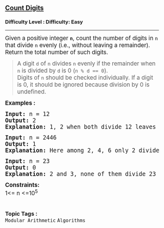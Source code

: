 <h2><a href="https://www.geeksforgeeks.org/problems/count-digits5716/1">Count Digits</a></h2><h3>Difficulty Level : Difficulty: Easy</h3><hr><div class="problems_problem_content__Xm_eO" style="user-select: auto;"><p style="user-select: auto;"><span style="font-size: 14pt; user-select: auto;">Given a positive integer <strong style="user-select: auto;"><code style="user-select: auto;">n</code></strong>, count the number of digits in <code style="user-select: auto;">n</code> that divide <code style="user-select: auto;">n</code> evenly (i.e., without leaving a remainder). Return the total number of such digits.</span></p>
<blockquote style="user-select: auto;">
<p style="user-select: auto;"><span style="font-size: 14pt; user-select: auto;">A digit <code style="user-select: auto;">d</code> of <code style="user-select: auto;">n</code> divides <code style="user-select: auto;">n</code> evenly if the remainder when <code style="user-select: auto;">n</code> is divided by <code style="user-select: auto;">d</code> is 0 (<code style="user-select: auto;">n % d == 0</code>).</span><br style="user-select: auto;"><span style="font-size: 14pt; user-select: auto;">Digits of <code style="user-select: auto;">n</code> should be checked individually. If a digit is 0, it should be ignored because division by 0 is undefined.</span></p>
</blockquote>
<p style="user-select: auto;"><span style="font-size: 14pt; user-select: auto;"><strong style="user-select: auto;">Examples :</strong></span></p>
<pre style="user-select: auto;"><span style="font-size: 14pt; user-select: auto;"><strong style="user-select: auto;">Input: </strong>n = 12<strong style="user-select: auto;">
Output: </strong>2<strong style="user-select: auto;">
Explanation: </strong>1, 2 when both divide 12 leaves remainder 0.<br style="user-select: auto;"></span></pre>
<pre style="user-select: auto;"><span style="font-size: 14pt; user-select: auto;"><strong style="user-select: auto;">Input: </strong>n = 2446<strong style="user-select: auto;">
Output: </strong>1<strong style="user-select: auto;">
Explanation: </strong>Here among 2, 4, 6 only 2 divides 2446 evenly while 4 and 6 do not.</span></pre>
<pre style="user-select: auto;"><span style="font-size: 14pt; user-select: auto;"><strong style="user-select: auto;">Input: </strong>n = 23<strong style="user-select: auto;">
Output: </strong>0<strong style="user-select: auto;">
Explanation: </strong>2 and 3, none of them divide 23 evenly.
</span></pre>
<p style="user-select: auto;"><span style="font-size: 14pt; user-select: auto;"><strong style="user-select: auto;">Constraints:</strong><br style="user-select: auto;">1&lt;= n &lt;=10<sup style="user-select: auto;">5</sup></span></p></div><br><p><span style=font-size:18px><strong>Topic Tags : </strong><br><code>Modular Arithmetic</code>&nbsp;<code>Algorithms</code>&nbsp;